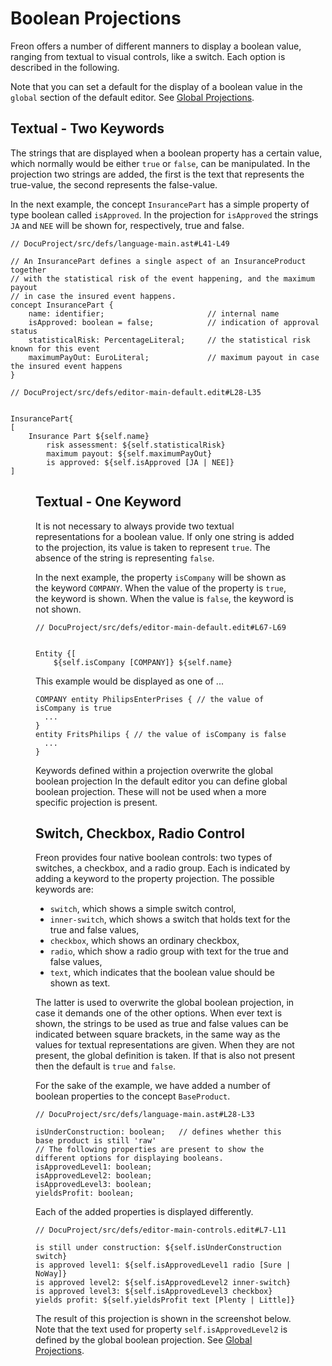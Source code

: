 <script>
    import Note from "$lib/notes/Note.svelte";
    import Figure from "$lib/figures/Figure.svelte";
</script>

# Boolean Projections

Freon offers a number of different manners to display a boolean value, ranging from textual to 
visual controls, like a switch. Each option is described in the following.

Note that you can set a default for the display of a boolean value in the `global` section of the
default editor. See [Global Projections](/Documentation/Defining_an_Editor/Global_Projections).

## Textual - Two Keywords

The strings that are displayed when a boolean property has a certain value, which normally
would be either `true` or `false`, can be manipulated.
In the projection two strings are added,
the first is the text that represents the true-value, the second represents the false-value.

In the next example, the concept `InsurancePart` has a simple property of type boolean 
called `isApproved`. In the projection for `isApproved` the strings `JA` and `NEE` will be shown for,
respectively, true and false.

```freon
// DocuProject/src/defs/language-main.ast#L41-L49

// An InsurancePart defines a single aspect of an InsuranceProduct together
// with the statistical risk of the event happening, and the maximum payout
// in case the insured event happens.
concept InsurancePart {
    name: identifier;                       // internal name
    isApproved: boolean = false;            // indication of approval status
    statisticalRisk: PercentageLiteral;     // the statistical risk known for this event
    maximumPayOut: EuroLiteral;             // maximum payout in case the insured event happens
}
```

```freon
// DocuProject/src/defs/editor-main-default.edit#L28-L35


InsurancePart{
[
    Insurance Part ${self.name}
        risk assessment: ${self.statisticalRisk}
        maximum payout: ${self.maximumPayOut}
        is approved: ${self.isApproved [JA | NEE]}
]
```

<Figure
imageName={'documentation/Documentation-Boolean-Projections-screenshot1.png'}
caption={'Displaying different strings for boolean values'}
figureNumber={1}
/>

## Textual - One Keyword

It is not necessary to always provide two textual representations for a boolean value. If only one 
string is added to the projection, its value is taken to represent `true`. The absence of the string is
representing `false`.

In the next example, the property `isCompany` will be shown as the keyword `COMPANY`. When the value
of the property is `true`, the keyword is shown. When the value is `false`, the keyword is not shown.

[//]: # (todo make a model and a screenshot)

```freon
// DocuProject/src/defs/editor-main-default.edit#L67-L69


Entity {[
    ${self.isCompany [COMPANY]} ${self.name}
```

This example would be displayed as one of ...

```
COMPANY entity PhilipsEnterPrises { // the value of isCompany is true
  ...
}
entity FritsPhilips { // the value of isCompany is false
  ...
}
```

<Note>
<svelte:fragment slot="header">Keywords defined within a projection overwrite the global boolean projection</svelte:fragment>
<svelte:fragment slot="content">
In the default editor you can define global boolean projection. These will not be used when a more specific projection
is present.
</svelte:fragment>
</Note>

## Switch, Checkbox, Radio Control

Freon provides four native boolean controls: two types of switches, a checkbox, and a radio group. Each is
indicated by adding a keyword to the property projection. The possible keywords are:

- `switch`, which shows a simple switch control,
- `inner-switch`, which shows a switch that holds text for the true and false values,
- `checkbox`, which shows an ordinary checkbox,
- `radio`, which show a radio group with text for the true and false values,
- `text`, which indicates that the boolean value should be shown as text.

The latter is used to overwrite the global boolean projection, in case it demands one of the other options. 
When ever text is shown, the strings to be used as true and false values can be indicated between square brackets,
in the same way as the values for textual representations are given. When they are not present, the global
definition is taken. If that is also not present then the default is `true` and `false`.

For the sake of the example, we have added a number of boolean properties to the concept `BaseProduct`.

```freon
// DocuProject/src/defs/language-main.ast#L28-L33

isUnderConstruction: boolean;   // defines whether this base product is still 'raw'
// The following properties are present to show the different options for displaying booleans.
isApprovedLevel1: boolean;
isApprovedLevel2: boolean;
isApprovedLevel3: boolean;
yieldsProfit: boolean;
```

Each of the added properties is displayed differently.

```freon
// DocuProject/src/defs/editor-main-controls.edit#L7-L11

is still under construction: ${self.isUnderConstruction switch}
is approved level1: ${self.isApprovedLevel1 radio [Sure | NoWay]}
is approved level2: ${self.isApprovedLevel2 inner-switch}
is approved level3: ${self.isApprovedLevel3 checkbox}
yields profit: ${self.yieldsProfit text [Plenty | Little]}
```

The result of this projection is shown in the screenshot below. Note that
the text used for property `self.isApprovedLevel2` is defined by the global
boolean projection. See [Global Projections](/Documentation/Defining_an_Editor/Global_Projections).

<Figure
imageName={'documentation/Documentation-Boolean-Projections-screenshot2.png'}
caption={'Different boolean controls'}
figureNumber={2}
/>
